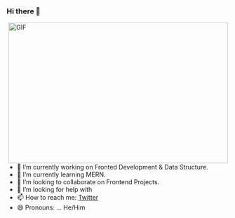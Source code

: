 ### Hi there 👋

<img align="right" alt="GIF" src="" width="500" height="320" />


- 🔭 I’m currently working on Fronted Development & Data Structure.
- 🌱 I’m currently learning MERN.
- 👯 I’m looking to collaborate on Frontend Projects.
- 🤔 I’m looking for help with 
- 📫 How to reach me: [Twitter](https://twitter.com/ishchoubey_24) 
- 😄 Pronouns: ... He/Him
